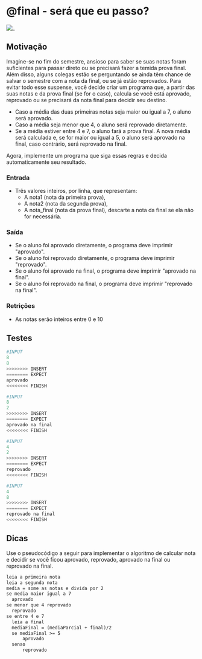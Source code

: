 # @final - será que eu passo?

![_](https://raw.githubusercontent.com/qxcodefup/arcade/master/base/final/cover.jpg)

## Motivação

Imagine-se no fim do semestre, ansioso para saber se suas notas foram suficientes para passar direto ou se precisará fazer a temida prova final. Além disso, alguns colegas estão se perguntando se ainda têm chance de salvar o semestre com a nota da final, ou se já estão reprovados. Para evitar todo esse suspense, você decide criar um programa que, a partir das suas notas e da prova final (se for o caso), calcula se você está aprovado, reprovado ou se precisará da nota final para decidir seu destino.

- Caso a média das duas primeiras notas seja maior ou igual a 7, o aluno será aprovado.
- Caso a média seja menor que 4, o aluno será reprovado diretamente.
- Se a média estiver entre 4 e 7, o aluno fará a prova final. A nova média será calculada e, se for maior ou igual a 5, o aluno será aprovado na final, caso contrário, será reprovado na final.

Agora, implemente um programa que siga essas regras e decida automaticamente seu resultado.

### Entrada

- Três valores inteiros, por linha, que representam:
  - A nota1 (nota da primeira prova),
  - A nota2 (nota da segunda prova),
  - A nota_final (nota da prova final), descarte a nota da final se ela não for necessária.

### Saída

- Se o aluno foi aprovado diretamente, o programa deve imprimir "aprovado".
- Se o aluno foi reprovado diretamente, o programa deve imprimir "reprovado".
- Se o aluno foi aprovado na final, o programa deve imprimir "aprovado na final".
- Se o aluno foi reprovado na final, o programa deve imprimir "reprovado na final".

### Retrições

- As notas serão inteiros entre 0 e 10

## Testes

``` py
#INPUT
8
8
>>>>>>>> INSERT
======== EXPECT
aprovado
<<<<<<<< FINISH
```

```py
#INPUT
8
2
>>>>>>>> INSERT
======== EXPECT
aprovado na final
<<<<<<<< FINISH
```

```py
#INPUT
4
2
>>>>>>>> INSERT
======== EXPECT
reprovado
<<<<<<<< FINISH
```

```py
#INPUT
4
8
>>>>>>>> INSERT
======== EXPECT
reprovado na final
<<<<<<<< FINISH
```

## Dicas

Use o pseudocódigo a seguir para implementar o algoritmo de calcular nota e decidir se você ficou aprovado, reprovado, aprovado na final ou reprovado na final.

```txt
leia a primeira nota
leia a segunda nota
media = some as notas e divida por 2
se media maior igual a 7
  aprovado
se menor que 4 reprovado
  reprovado
se entre 4 e 7
  leia a final
  mediaFinal = (mediaParcial + final)/2
  se mediaFinal >= 5
      aprovado
  senao
      reprovado
```
